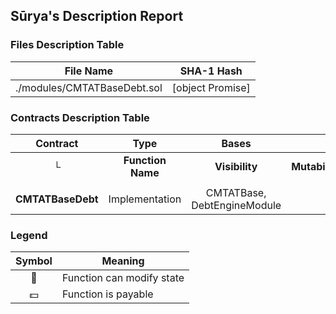 ## Sūrya's Description Report

### Files Description Table


|  File Name  |  SHA-1 Hash  |
|-------------|--------------|
| ./modules/CMTATBaseDebt.sol | [object Promise] |


### Contracts Description Table


|  Contract  |         Type        |       Bases      |                  |                 |
|:----------:|:-------------------:|:----------------:|:----------------:|:---------------:|
|     └      |  **Function Name**  |  **Visibility**  |  **Mutability**  |  **Modifiers**  |
||||||
| **CMTATBaseDebt** | Implementation | CMTATBase, DebtEngineModule |||


### Legend

|  Symbol  |  Meaning  |
|:--------:|-----------|
|    🛑    | Function can modify state |
|    💵    | Function is payable |
